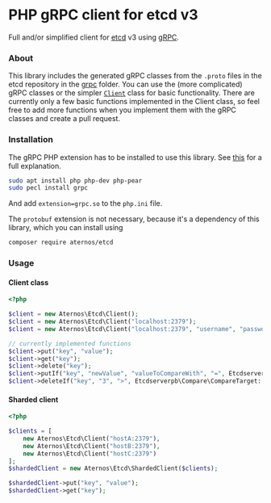 # PHP gRPC client for etcd v3
Full and/or simplified client for [etcd](https://github.com/etcd-io/etcd) v3 using [gRPC](https://github.com/grpc/grpc/).

### About
This library includes the generated gRPC classes from the `.proto` files in the etcd repository 
in the [grpc](grpc) folder. You can use the (more complicated) gRPC classes or the simpler [`Client`](src/Client.php)
class for basic functionality. There are currently only a few basic functions implemented in the 
Client class, so feel free to add more functions when you implement them with the gRPC classes and
create a pull request.

### Installation
The gRPC PHP extension has to be installed to use this library.
See [this](https://github.com/grpc/grpc/tree/master/src/php) for a full explanation.

```bash
sudo apt install php php-dev php-pear
sudo pecl install grpc
```

And add `extension=grpc.so` to the `php.ini` file.

The `protobuf` extension is not necessary, because it's a dependency of this library, which you
can install using

```bash
composer require aternos/etcd
```

### Usage

#### Client class
```php
<?php

$client = new Aternos\Etcd\Client();
$client = new Aternos\Etcd\Client("localhost:2379");
$client = new Aternos\Etcd\Client("localhost:2379", "username", "password");

// currently implemented functions
$client->put("key", "value");
$client->get("key");
$client->delete("key");
$client->putIf("key", "newValue", "valueToCompareWith", "=", Etcdserverpb\Compare\CompareTarget::VALUE);
$client->deleteIf("key", "3", ">", Etcdserverpb\Compare\CompareTarget::VERSION);
```

#### Sharded client
```php
<?php

$clients = [
    new Aternos\Etcd\Client("hostA:2379"),
    new Aternos\Etcd\Client("hostB:2379"),
    new Aternos\Etcd\Client("hostC:2379")
];
$shardedClient = new Aternos\Etcd\ShardedClient($clients);

$shardedClient->put("key", "value");
$shardedClient->get("key");
```
